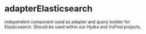 # adapterElasticsearch
independent component used as adapter and query builder for Elasticsearch. Should be used within our Hydra and VuFind projects.
